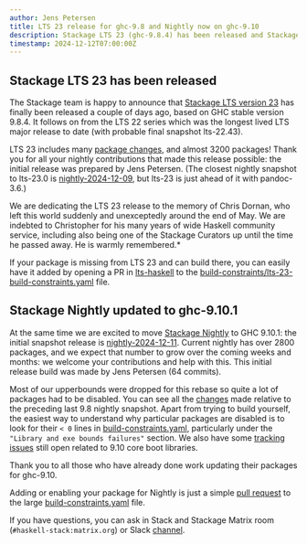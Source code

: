 ```yaml
---
author: Jens Petersen
title: LTS 23 release for ghc-9.8 and Nightly now on ghc-9.10
description: Stackage LTS 23 (ghc-9.8.4) has been released and Stackage Nightly moved to ghc-9.10.1.
timestamp: 2024-12-12T07:00:00Z
---
```


## Stackage LTS 23 has been released

The Stackage team is happy to announce that [Stackage LTS version 23](https://www.stackage.org/lts-23.0) has finally been released a couple of days ago, based on GHC stable version 9.8.4. It follows on from the LTS 22 series which was the longest lived LTS major release to date (with probable final snapshot lts-22.43).

LTS 23 includes many [package changes](https://www.stackage.org/diff/lts-22.43/lts-23.0), and almost 3200 packages!
Thank you for all your nightly contributions that made this release possible: the initial release was prepared by Jens Petersen.
(The closest nightly snapshot to lts-23.0 is [nightly-2024-12-09](https://www.stackage.org/diff/nightly-2024-12-09/lts-23.0), but lts-23 is just ahead of it with pandoc-3.6.)

We are dedicating the LTS 23 release to the memory of Chris Dornan, who left this world suddenly and unexceptedly around the end of May. We are indebted to Christopher for his many years of wide Haskell community service, including also being one of the Stackage Curators up until the time he passed away. He is warmly remembered.*

If your package is missing from LTS 23 and can build there, you can easily have it added by opening a PR in [lts-haskell](https://github.com/commercialhaskell/lts-haskell/) to the [build-constraints/lts-23-build-constraints.yaml](https://github.com/commercialhaskell/lts-haskell/blob/master/build-constraints/lts-23-build-constraints.yaml) file.

## Stackage Nightly updated to ghc-9.10.1

At the same time we are excited to move [Stackage Nightly](https://www.stackage.org/nightly) to GHC 9.10.1: the initial snapshot release is [nightly-2024-12-11](https://www.stackage.org/nightly-2024-12-11).  Current nightly has over 2800 packages, and we expect that number to grow over the coming weeks and months: we welcome your contributions and help with this.
This initial release build was made by Jens Petersen (64 commits).

Most of our upperbounds were dropped for this rebase so quite a lot of packages had to be disabled.
You can see all the [changes](https://www.stackage.org/diff/nightly-2024-12-09/nightly-2024-12-11) made relative to the preceding last 9.8 nightly snapshot.
Apart from trying to build yourself, the easiest way to understand why particular packages are disabled is to look for their `< 0` lines in [build-constraints.yaml](https://github.com/commercialhaskell/stackage/blob/master/build-constraints.yaml), particularly under the `"Library and exe bounds failures"` section.
We also have some [tracking issues](https://github.com/commercialhaskell/stackage/issues?q=is%3Aissue+is%3Aopen+label%3Aghc-9.10) still open related to 9.10 core boot libraries.

Thank you to all those who have already done work updating their packages for ghc-9.10.

Adding or enabling your package for Nightly is just a simple [pull request](https://github.com/commercialhaskell/stackage/blob/master/MAINTAINERS.md#adding-a-package) to the large [build-constraints.yaml](https://github.com/commercialhaskell/stackage/blob/master/build-constraints.yaml) file.

If you have questions, you can ask in Stack and Stackage Matrix room (`#haskell-stack:matrix.org`) or Slack [channel](https://haskell-foundation.slack.com/archives/C023DF5202X).
